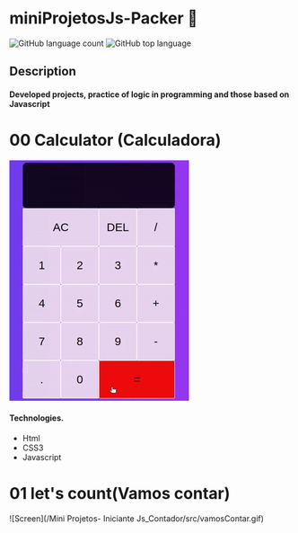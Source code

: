 # miniProjetosJs-Packer 🚧
![GitHub language count](https://img.shields.io/github/languages/count/Ruan-codeVi/Clone-Netflix?color=%23FB2612&style=for-the-badge) ![GitHub top language](https://img.shields.io/github/languages/top/Ruan-codeVi/Clone-Netflix?color=%23FB2612&style=for-the-badge)
##  Description
#### Developed projects, practice of logic in programming and those based on Javascript

# 00 Calculator (Calculadora)
![Screen](/src/calculadora.gif)

####  Technologies.
- Html
- CSS3
- Javascript

# 01 let's count(Vamos contar)
![Screen](/Mini Projetos- Iniciante Js_Contador/src/vamosContar.gif)
